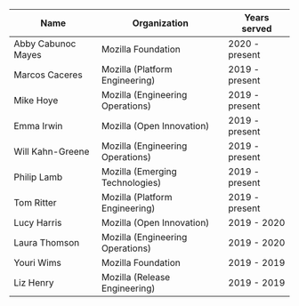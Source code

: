 | Name | Organization  | Years served  |
|---|---|---|
| Abby Cabunoc Mayes | Mozilla Foundation | 2020 - present |
| Marcos Caceres | Mozilla (Platform Engineering) | 2019 - present |
| Mike Hoye | Mozilla (Engineering Operations) | 2019 - present |
| Emma Irwin | Mozilla (Open Innovation) | 2019 - present |
| Will Kahn-Greene | Mozilla (Engineering Operations) | 2019 - present |
| Philip Lamb | Mozilla (Emerging Technologies) | 2019 - present |
| Tom Ritter | Mozilla (Platform Engineering) | 2019 - present |
| Lucy Harris | Mozilla (Open Innovation) | 2019 - 2020 |
| Laura Thomson | Mozilla (Engineering Operations) | 2019 - 2020 |
| Youri Wims | Mozilla Foundation | 2019 - 2019 |
| Liz Henry | Mozilla (Release Engineering) | 2019 - 2019 |
